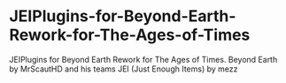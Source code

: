 # JEIPlugins-for-Beyond-Earth-Rework-for-The-Ages-of-Times
JEIPlugins for Beyond Earth Rework for The Ages of Times.
Beyond Earth by MrScautHD and his teams
JEI (Just Enough Items) by mezz
